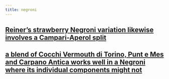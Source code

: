 ```yaml
---
title: negroni
---
```


## [Reiner’s strawberry Negroni variation likewise involves a Campari-Aperol split](https://punchdrink.com/articles/hack-your-drink-blend-your-way-to-better-red-bitters-cocktail-recipe/)
## [a blend of Cocchi Vermouth di Torino, Punt e Mes and Carpano Antica works well in a Negroni where its individual components might not](https://punchdrink.com/articles/hack-your-drink-blend-your-way-to-better-red-bitters-cocktail-recipe/)
##
